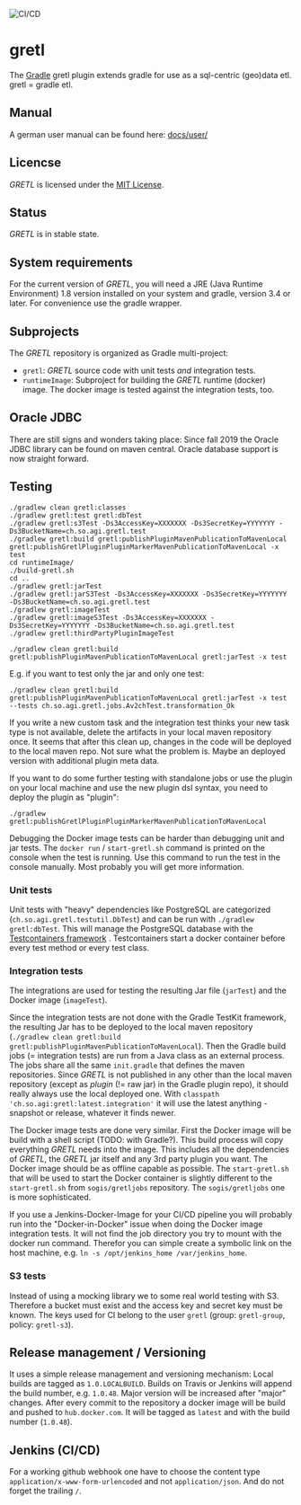 ![CI/CD](https://github.com/sogis/gretl/workflows/gretl/badge.svg)

# gretl

The [Gradle](http://www.gradle.org) gretl plugin extends gradle for use as a sql-centric (geo)data etl. gretl = gradle etl.

## Manual

A german user manual can be found here: [docs/user/](docs/user/index.md) 

## Licencse

_GRETL_ is licensed under the [MIT License](LICENSE).

## Status

_GRETL_ is in stable state.

## System requirements

For the current version of _GRETL_, you will need a JRE (Java Runtime Environment) 1.8 version installed on your system and gradle, version 3.4 or later.
For convenience use the gradle wrapper.

## Subprojects

The _GRETL_ repository is organized as Gradle multi-project:

* `gretl`: _GRETL_ source code with unit tests _and_ integration tests.
* `runtimeImage`: Subproject for building the _GRETL_ runtime (docker) image. The docker image is tested against the integration tests, too.

## Oracle JDBC
There are still signs and wonders taking place: Since fall 2019 the Oracle JDBC library can be found on maven central. Oracle database support is now straight forward.

## Testing

```
./gradlew clean gretl:classes 
./gradlew gretl:test gretl:dbTest 
./gradlew gretl:s3Test -Ds3AccessKey=XXXXXXX -Ds3SecretKey=YYYYYYY -Ds3BucketName=ch.so.agi.gretl.test
./gradlew gretl:build gretl:publishPluginMavenPublicationToMavenLocal gretl:publishGretlPluginPluginMarkerMavenPublicationToMavenLocal -x test
cd runtimeImage/
./build-gretl.sh
cd ..
./gradlew gretl:jarTest 
./gradlew gretl:jarS3Test -Ds3AccessKey=XXXXXXX -Ds3SecretKey=YYYYYYY -Ds3BucketName=ch.so.agi.gretl.test
./gradlew gretl:imageTest 
./gradlew gretl:imageS3Test -Ds3AccessKey=XXXXXXX -Ds3SecretKey=YYYYYYY -Ds3BucketName=ch.so.agi.gretl.test
./gradlew gretl:thirdPartyPluginImageTest
```

```
./gradlew clean gretl:build gretl:publishPluginMavenPublicationToMavenLocal gretl:jarTest -x test
```

E.g. if you want to test only the jar and only one test:
```
./gradlew clean gretl:build gretl:publishPluginMavenPublicationToMavenLocal gretl:jarTest -x test --tests ch.so.agi.gretl.jobs.Av2chTest.transformation_Ok

```

If you write a new custom task and the integration test thinks your new task type is not available, delete the artifacts in your local maven repository once. It seems that after this clean up, changes in the code will be deployed to the local maven repo. Not sure what the problem is. Maybe an deployed version with additional plugin meta data.

If you want to do some further testing with standalone jobs or use the plugin on your local machine and use the new plugin dsl syntax, you need to deploy the plugin as "plugin":

```
./gradlew gretl:publishGretlPluginPluginMarkerMavenPublicationToMavenLocal
```

Debugging the Docker image tests can be harder than debugging unit and jar tests. The `docker run` / `start-gretl.sh` command is printed on the console when the test is running. Use this command to run the test in the console manually. Most probably you will get more information.

### Unit tests
Unit tests with "heavy" dependencies like PostgreSQL are categorized (`ch.so.agi.gretl.testutil.DbTest`) and can be run with `./gradlew gretl:dbTest`. This will manage the PostgreSQL database with the [Testcontainers framework](https://www.testcontainers.org) . Testcontainers start a docker container before every test method or every test class.

### Integration tests
The integrations are used for testing the resulting Jar file (`jarTest`) and the Docker image (`imageTest`). 

Since the integration tests are not done with the Gradle TestKit framework, the resulting Jar has to be deployed to the local maven repository (`./gradlew clean gretl:build gretl:publishPluginMavenPublicationToMavenLocal`). Then the Gradle build jobs (= integration tests) are run from a Java class as an external process. The jobs share all the same `init.gradle` that defines the maven repositories. Since _GRETL_ is not published in any other than the local maven repository  (except as _plugin_ (!= raw jar) in the Gradle plugin repo), it should really always use the local deployed one. With `classpath 'ch.so.agi:gretl:latest.integration'` it will use the latest anything - snapshot or release, whatever it finds newer.

The Docker image tests are done very similar. First the Docker image will be build with a shell script (TODO: with Gradle?). This build process will copy everything _GRETL_ needs into the image. This includes all the dependencies of _GRETL_, the _GRETL_ jar itself and any 3rd party plugin you want. The Docker image should be as offline capable as possible. The `start-gretl.sh` that will be used to start the Docker container is slightly different to the `start-gretl.sh` from `sogis/gretljobs` repository. The `sogis/gretljobs` one is more sophisticated.

If you use a Jenkins-Docker-Image for your CI/CD pipeline you will probably run into the "Docker-in-Docker" issue when doing the Docker image integration tests. It will not find the job directory you try to mount with the docker run command. Therefor you can simple create a symbolic link on the host machine, e.g. `ln -s /opt/jenkins_home /var/jenkins_home`.

### S3 tests
Instead of using a mocking library we to some real world testing with S3. Therefore a bucket must exist and the access key and secret key must be known. The keys used for CI belong to the user `gretl` (group: `gretl-group`, policy: `gretl-s3`).

## Release management / Versioning

It uses a simple release management and versioning mechanism: Local builds are tagged as `1.0.LOCALBUILD`. Builds on Travis or Jenkins will append the build number, e.g. `1.0.48`. Major version will be increased after "major" changes. After every commit to the repository a docker image will be build and pushed to `hub.docker.com`. It will be tagged as `latest` and with the build number (`1.0.48`).

## Jenkins (CI/CD)
For a working github webhook one have to choose the content type `application/x-www-form-urlencoded` and not `application/json`. And do not forget the trailing `/`.  

